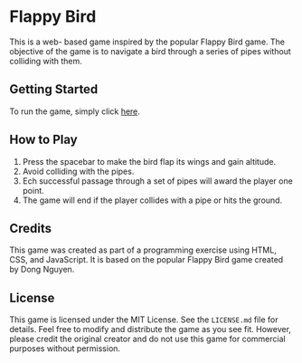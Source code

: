 # Flappy Bird

This is a web- based game inspired by the popular Flappy Bird game. The objective of the game is to navigate a bird through a series of pipes without colliding with them.

## Getting Started

To run the game, simply click [here](#).

## How to Play

1. Press the spacebar to make the bird flap its wings and gain altitude.
2. Avoid colliding with the pipes.
3. Ech successful passage through a set of pipes will award the player one point.
4. The game will end if the player collides with a pipe or hits the ground.

## Credits
This game was created as part of a programming exercise using HTML, CSS, and JavaScript. It is based on the popular Flappy Bird game created by Dong Nguyen.

## License 

This game is licensed under the MIT License. See the `LICENSE.md` file for details. Feel free to modify and distribute the game as you see fit. However, please credit the original creator and do not use this game for commercial purposes without permission.
